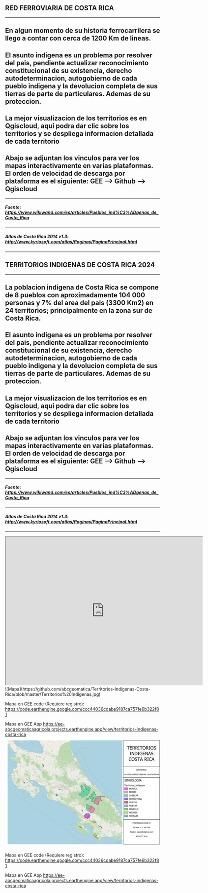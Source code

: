 ## RED FERROVIARIA DE COSTA RICA
---
En algun momento de su historia ferrocarrilera se llego a contar con cerca de 1200 Km de lineas.
---
El asunto indigena es un problema por resolver del pais, pendiente actualizar reconocimiento constitucional de su existencia, derecho autodeterminacion, autogobierno de cada pueblo indigena y la devolucion completa de sus tierras de parte de particulares. Ademas de su proteccion.
---
La mejor visualizacion de los territorios es en Qgiscloud, aqui podra dar clic sobre los territorios y se despliega informacion detallada de cada territorio
---
 Abajo se adjuntan los vinculos para ver los mapas interactivamente en varias plataformas.
 El orden de velocidad de descarga por plataforma es el siguiente:  GEE --> Github --> Qgiscloud
--- 

---
##### Fuente: https://www.wikiwand.com/es/articles/Pueblos_ind%C3%ADgenas_de_Costa_Rica
---
##### Atlas de Costa Rica 2014 v1.3: http://www.kyriosoft.com/atlas/Paginas/PaginaPrincipal.html
---
## TERRITORIOS INDIGENAS DE COSTA RICA 2024
---
La poblacion indigena de Costa Rica se compone de 8 pueblos con aproximadamente 104 000 personas y 7% del area del pais (3300 Km2) en 24 territorios; principalmente en la zona sur de Costa Rica.
---
El asunto indigena es un problema por resolver del pais, pendiente actualizar reconocimiento constitucional de su existencia, derecho autodeterminacion, autogobierno de cada pueblo indigena y la devolucion completa de sus tierras de parte de particulares. Ademas de su proteccion.
---
La mejor visualizacion de los territorios es en Qgiscloud, aqui podra dar clic sobre los territorios y se despliega informacion detallada de cada territorio
---
 Abajo se adjuntan los vinculos para ver los mapas interactivamente en varias plataformas.
 El orden de velocidad de descarga por plataforma es el siguiente:  GEE --> Github --> Qgiscloud
--- 

---
##### Fuente: https://www.wikiwand.com/es/articles/Pueblos_ind%C3%ADgenas_de_Costa_Rica
---
##### Atlas de Costa Rica 2014 v1.3: http://www.kyriosoft.com/atlas/Paginas/PaginaPrincipal.html
---
<iframe src="https://www.google.com/maps/d/embed?mid=1FjruFFovcRgOgdk0y4ZOk1Y95uI6pyU&ehbc=2E312F" width="640" height="480"></iframe>
![Mapa](https://github.com/abcgeomatica/Territorios-Indigenas-Costa-Rica/blob/master/Territorios%20Indigenas.jpg)

Mapa en GEE code (Requiere registro):
https://code.earthengine.google.com/ccc44036cdabe9187ca757fe6b322f81

Mapa en GEE App
https://ee-abcgeomaticaagricola.projects.earthengine.app/view/territorios-indigenas-costa-rica
![Mapa](https://github.com/abcgeomatica/Territorios-Indigenas-Costa-Rica/blob/master/Territorios%20Indigenas.jpg)

Mapa en GEE code (Requiere registro):
https://code.earthengine.google.com/ccc44036cdabe9187ca757fe6b322f81

Mapa en GEE App
https://ee-abcgeomaticaagricola.projects.earthengine.app/view/territorios-indigenas-costa-rica
